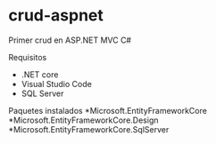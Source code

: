 ﻿# crud-aspnet
Primer crud en ASP.NET MVC C# 

Requisitos
* .NET core
* Visual Studio Code
* SQL Server

Paquetes instalados
*Microsoft.EntityFrameworkCore
*Microsoft.EntityFrameworkCore.Design
*Microsoft.EntityFrameworkCore.SqlServer
